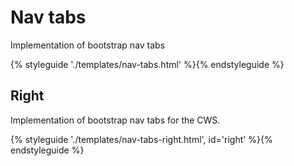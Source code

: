 # Nav tabs

Implementation of bootstrap nav tabs

{% styleguide './templates/nav-tabs.html' %}{% endstyleguide %}

## Right

Implementation of bootstrap nav tabs for the CWS.

{% styleguide './templates/nav-tabs-right.html', id='right' %}{% endstyleguide %}
